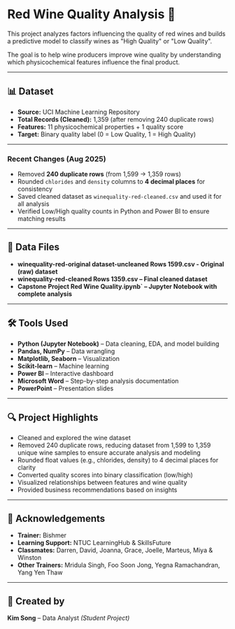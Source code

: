 # Red Wine Quality Analysis 🍷

This project analyzes factors influencing the quality of red wines and builds a predictive model to classify wines as "High Quality" or "Low Quality".

The goal is to help wine producers improve wine quality by understanding which physicochemical features influence the final product.

---

## 📊 Dataset
- **Source:** UCI Machine Learning Repository
- **Total Records (Cleaned):** 1,359 (after removing 240 duplicate rows)
- **Features:** 11 physicochemical properties + 1 quality score
- **Target:** Binary quality label (0 = Low Quality, 1 = High Quality)

---

### Recent Changes (Aug 2025)
- Removed **240 duplicate rows** (from 1,599 → 1,359 rows)
- Rounded `chlorides` and `density` columns to **4 decimal places** for consistency
- Saved cleaned dataset as `winequality-red-cleaned.csv` and used it for all analysis
- Verified Low/High quality counts in Python and Power BI to ensure matching results

---

## 📂 Data Files
- **winequality-red-original dataset-uncleaned Rows 1599.csv - Original (raw) dataset**
- **winequality-red-cleaned Rows 1359.csv – Final cleaned dataset**
- **Capstone Project Red Wine Quality.ipynb` – Jupyter Notebook with complete analysis**

---

## 🛠️ Tools Used
- **Python (Jupyter Notebook)** – Data cleaning, EDA, and model building
- **Pandas, NumPy** – Data wrangling
- **Matplotlib, Seaborn** – Visualization
- **Scikit-learn** – Machine learning
- **Power BI** – Interactive dashboard
- **Microsoft Word** – Step-by-step analysis documentation
- **PowerPoint** – Presentation slides  

---

## 🔍 Project Highlights
- Cleaned and explored the wine dataset
- Removed 240 duplicate rows, reducing dataset from 1,599 to 1,359 unique wine samples to ensure accurate analysis and modeling
- Rounded float values (e.g., chlorides, density) to 4 decimal places for clarity
- Converted quality scores into binary classification (low/high)  
- Visualized relationships between features and wine quality  
- Provided business recommendations based on insights  

---

## 🙏 Acknowledgements
- **Trainer:** Bishmer  
- **Learning Support:** NTUC LearningHub & SkillsFuture  
- **Classmates:** Darren, David, Joanna, Grace, Joelle, Marteus, Miya & Winston  
- **Other Trainers:** Mridula Singh, Foo Soon Jong, Yegna Ramachandran, Yang Yen Thaw  

---

## 👤 Created by
**Kim Song** – Data Analyst *(Student Project)*
